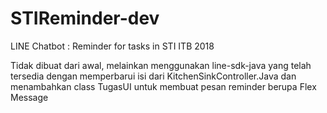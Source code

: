 # STIReminder-dev
LINE Chatbot : Reminder for tasks in STI ITB 2018



Tidak dibuat dari awal, melainkan menggunakan line-sdk-java yang telah tersedia dengan memperbarui isi dari KitchenSinkController.Java dan menambahkan class TugasUI untuk membuat pesan reminder berupa Flex Message
